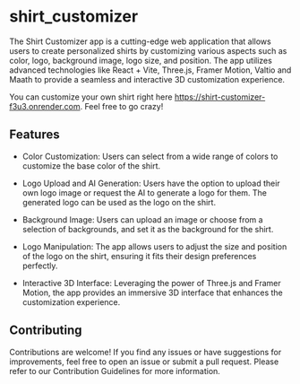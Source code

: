 # shirt_customizer

The Shirt Customizer app is a cutting-edge web application that allows users to create personalized shirts by customizing various aspects such as color, logo, background image, logo size, and position. The app utilizes advanced technologies like React + Vite, Three.js, Framer Motion, Valtio and Maath to provide a seamless and interactive 3D customization experience.

You can customize your own shirt right here https://shirt-customizer-f3u3.onrender.com. Feel free to go crazy!

## Features
- Color Customization: Users can select from a wide range of colors to customize the base color of the shirt.

- Logo Upload and AI Generation: Users have the option to upload their own logo image or request the AI to generate a logo for them. The generated logo can be used as the logo on the shirt.

- Background Image: Users can upload an image or choose from a selection of backgrounds, and set it as the background for the shirt.

- Logo Manipulation: The app allows users to adjust the size and position of the logo on the shirt, ensuring it fits their design preferences perfectly.

- Interactive 3D Interface: Leveraging the power of Three.js and Framer Motion, the app provides an immersive 3D interface that enhances the customization experience.

## Contributing
Contributions are welcome! If you find any issues or have suggestions for improvements, feel free to open an issue or submit a pull request. Please refer to our Contribution Guidelines for more information.
